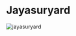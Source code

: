 # Jayasuryard
<p align="left"> <img src="https://komarev.com/ghpvc/?username=Jayasuryard&label=Profile%20views&color=0e75b6&style=flat" alt="jayasuryard" /> </p>
